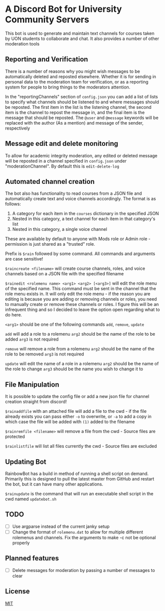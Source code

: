 # A Discord Bot for University Community Servers

This bot is used to generate and maintain text channels for courses taken by UON students to collaborate and chat. It also provides a number of other moderation tools

## Reporting and Verification

There is a number of reasons why you might wish messages to be automatically deleted and reposted elsewhere. Whether it is for sending in personal data to the moderation team for verification, or as a reporting system for people to bring things to the moderators attention.

In the "reportingChannels" section of `config.json` you can add a list of lists to specify what channels should be listened to and where messages should be reposted. The first item in the list is the listening channel, the second item is the channel to repost the message in, and the final item is the message that should be reposted.
 The `@user` and `@message` keywords will be replaced with the author (As a mention) and message of the sender, respectively

## Message edit and delete monitoring
To allow for academic integrity moderation, any edited or deleted message will be reposted in a channel specified in `config.json` under "moderationChannel". By default this is `edit-delete-log`

## Automated channel creation

The bot also has functionality to read courses from a JSON file and automatically create text and voice channels accordingly.
The format is as follows:
1. A category for each item in the `courses` dictionary in the specified JSON
2. Nested in this category, a text channel for each item in that category's list
3. Nested in this category, a single voice channel

These are available by default to anyone with Mods role or Admin role - permission is just shared as a "trusted" role.

Prefix is `$rain` followed by some command. All commands and arguments are case sensitive!

`$raincreate <filename>` will create course channels, roles, and voice channels based on a JSON file with the specified filename

`$rainedit <rolemenu name> <arg1> <arg2> [<arg3>]` will edit the role menu of the specified name. This command must be sent in the channel that the role menu exists in. It will only edit the role menu - if the reason you are editing is because you are adding or removing channels or roles, you need to manually create or remove these channels or roles. I figure this will be an infrequent thing and so I decided to leave the option open regarding what to do here.

`<arg1>` should be one of the following commands `add`, `remove`, `update`

`add` will add a role to a rolemenu
    `arg2` should be the name of the role to be added
    `arg3` is not required

`remove` will remove a role from a rolemenu
    `arg2` should be the name of the role to be removed
    `arg3` is not required

`update` will edit the name of a role in a rolemenu
    `arg2` should be the name of the role to change
    `arg3` should be the name you wish to change it to

## File Manipulation

It is possible to update the config file or add a new json file for channel creation straight from discord!

`$rainaddfile` with an attached file will add a file to the cwd - if the file already exists you can pass either `-o` to overwrite, or `-a` to add a copy in which case the file will be added with `(1)` added to the filename

`$rainremfile <filename>` will remove a file from the cwd  - Source files are protected

`$rainlistfile` will list all files currently the cwd - Source files are excluded

## Updating Bot
RainbowBot has a build in method of running a shell script on demand. Primarily this is designed to pull the latest master from GitHub and restart the bot, but it can have many other applications.

`$rainupdate` is the command that will run an executable shell script in the cwd named `updatebot.sh`

## TODO

- [ ] Use argparse instead of the current janky setup
- [ ] Change the format of `rolemenu.dat` to allow for multiple different rolemenus and channels. Fix the arguments to make -c not be optional properly

## Planned features
- [ ] Delete messages for moderation by passing a number of messages to clear

## License
[MIT](rainbowBot/LICENSE)